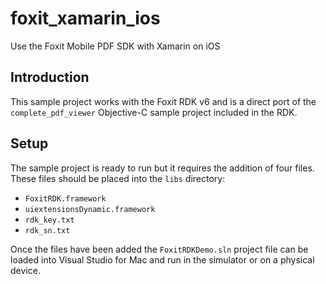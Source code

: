 # foxit_xamarin_ios
Use the Foxit Mobile PDF SDK with Xamarin on iOS

Introduction
------------

This sample project works with the Foxit RDK v6 and is a direct port of the `complete_pdf_viewer` Objective-C sample project included in the RDK.

Setup
-----

The sample project is ready to run but it requires the addition of four files. These files should be placed into the `libs` directory:

* `FoxitRDK.framework`
* `uiextensionsDynamic.framework`	
* `rdk_key.txt`
* `rdk_sn.txt`

Once the files have been added the `FoxitRDKDemo.sln` project file can be loaded into Visual Studio for Mac and run in the simulator or on a physical device.
